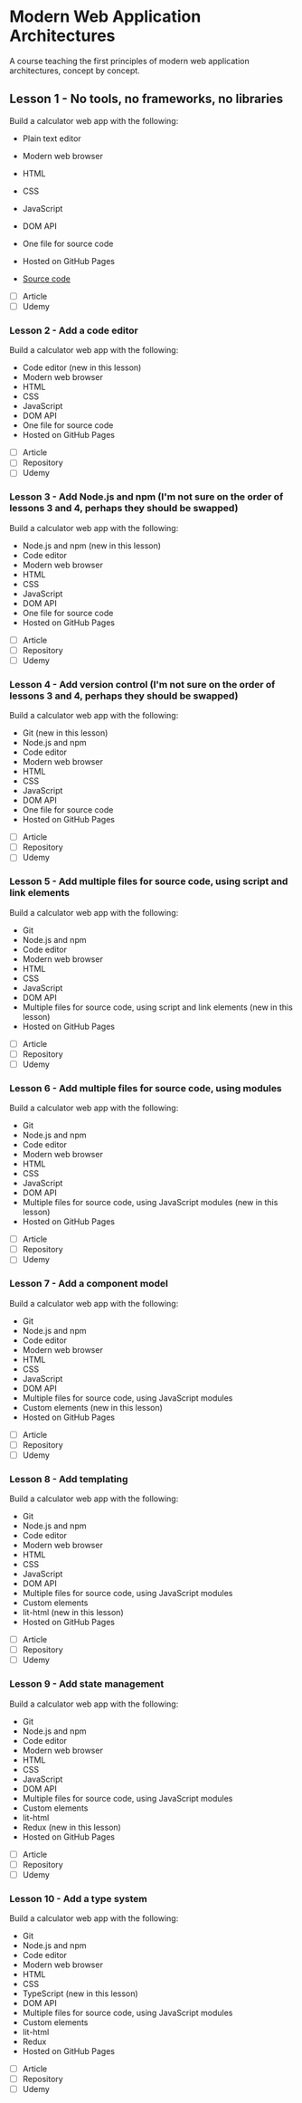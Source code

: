 # Modern Web Application Architectures
A course teaching the first principles of modern web application architectures, concept by concept.

## Lesson 1 - No tools, no frameworks, no libraries

Build a calculator web app with the following:

* Plain text editor
* Modern web browser
* HTML
* CSS
* JavaScript
* DOM API
* One file for source code
* Hosted on GitHub Pages

* [Source code](https://github.com/lastmjs/mwaa-lesson-1)
- [ ] Article
- [ ] Udemy

### Lesson 2 - Add a code editor

Build a calculator web app with the following:

* Code editor (new in this lesson)
* Modern web browser
* HTML
* CSS
* JavaScript
* DOM API
* One file for source code
* Hosted on GitHub Pages

- [ ] Article
- [ ] Repository
- [ ] Udemy

### Lesson 3 - Add Node.js and npm (I'm not sure on the order of lessons 3 and 4, perhaps they should be swapped)

Build a calculator web app with the following:

* Node.js and npm (new in this lesson)
* Code editor
* Modern web browser
* HTML
* CSS
* JavaScript
* DOM API
* One file for source code
* Hosted on GitHub Pages

- [ ] Article
- [ ] Repository
- [ ] Udemy

### Lesson 4 - Add version control (I'm not sure on the order of lessons 3 and 4, perhaps they should be swapped)

Build a calculator web app with the following:

* Git (new in this lesson)
* Node.js and npm
* Code editor
* Modern web browser
* HTML
* CSS
* JavaScript
* DOM API
* One file for source code
* Hosted on GitHub Pages

- [ ] Article
- [ ] Repository
- [ ] Udemy

### Lesson 5 - Add multiple files for source code, using script and link elements

Build a calculator web app with the following:

* Git
* Node.js and npm
* Code editor
* Modern web browser
* HTML
* CSS
* JavaScript
* DOM API
* Multiple files for source code, using script and link elements (new in this lesson)
* Hosted on GitHub Pages

- [ ] Article
- [ ] Repository
- [ ] Udemy

### Lesson 6 - Add multiple files for source code, using modules

Build a calculator web app with the following:

* Git
* Node.js and npm
* Code editor
* Modern web browser
* HTML
* CSS
* JavaScript
* DOM API
* Multiple files for source code, using JavaScript modules (new in this lesson)
* Hosted on GitHub Pages

- [ ] Article
- [ ] Repository
- [ ] Udemy

### Lesson 7 - Add a component model

Build a calculator web app with the following:

* Git
* Node.js and npm
* Code editor
* Modern web browser
* HTML
* CSS
* JavaScript
* DOM API
* Multiple files for source code, using JavaScript modules
* Custom elements (new in this lesson)
* Hosted on GitHub Pages

- [ ] Article
- [ ] Repository
- [ ] Udemy

### Lesson 8 - Add templating

Build a calculator web app with the following:

* Git
* Node.js and npm
* Code editor
* Modern web browser
* HTML
* CSS
* JavaScript
* DOM API
* Multiple files for source code, using JavaScript modules
* Custom elements
* lit-html (new in this lesson)
* Hosted on GitHub Pages

- [ ] Article
- [ ] Repository
- [ ] Udemy

### Lesson 9 - Add state management

Build a calculator web app with the following:

* Git
* Node.js and npm
* Code editor
* Modern web browser
* HTML
* CSS
* JavaScript
* DOM API
* Multiple files for source code, using JavaScript modules
* Custom elements
* lit-html
* Redux (new in this lesson)
* Hosted on GitHub Pages

- [ ] Article
- [ ] Repository
- [ ] Udemy

### Lesson 10 - Add a type system

Build a calculator web app with the following:

* Git
* Node.js and npm
* Code editor
* Modern web browser
* HTML
* CSS
* TypeScript (new in this lesson)
* DOM API
* Multiple files for source code, using JavaScript modules
* Custom elements
* lit-html
* Redux
* Hosted on GitHub Pages

- [ ] Article
- [ ] Repository
- [ ] Udemy
